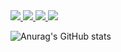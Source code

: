 <div> 
  <a href="https://twitter.com/tishcode" target="_blank">
    <img src="https://img.shields.io/badge/Twitter-1DA1F2?style=for-the-badge&logo=twitter&logoColor=white" target="_blank">
  </a> 
  <a href="https://www.linkedin.com/in/leticia-s-28229b88/" target="_blank">
    <img src="https://img.shields.io/badge/-LinkedIn-%230077B5?style=for-the-badge&logo=linkedin&logoColor=white" target="_blank">
  </a> 
  <a href="mailto:tishcode@gmail.com">
    <img src="https://img.shields.io/badge/-Gmail-%23333?style=for-the-badge&logo=gmail&logoColor=white" target="_blank"Ω>
  </a>
  <a href="https://medium.com/@tishcode" target="_blank">
    <img src="https://img.shields.io/badge/Medium-12100E?style=for-the-badge&logo=medium&logoColor=whit" target="_blank">
  </a>
</div>

![Anurag's GitHub stats](https://github-readme-stats.vercel.app/api?username=leticiasales&show_icons=true&theme=omni)
